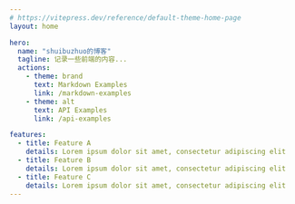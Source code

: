 ```yaml
---
# https://vitepress.dev/reference/default-theme-home-page
layout: home

hero:
  name: "shuibuzhuo的博客"
  tagline: 记录一些前端的内容...
  actions:
    - theme: brand
      text: Markdown Examples
      link: /markdown-examples
    - theme: alt
      text: API Examples
      link: /api-examples

features:
  - title: Feature A
    details: Lorem ipsum dolor sit amet, consectetur adipiscing elit
  - title: Feature B
    details: Lorem ipsum dolor sit amet, consectetur adipiscing elit
  - title: Feature C
    details: Lorem ipsum dolor sit amet, consectetur adipiscing elit
---
```

